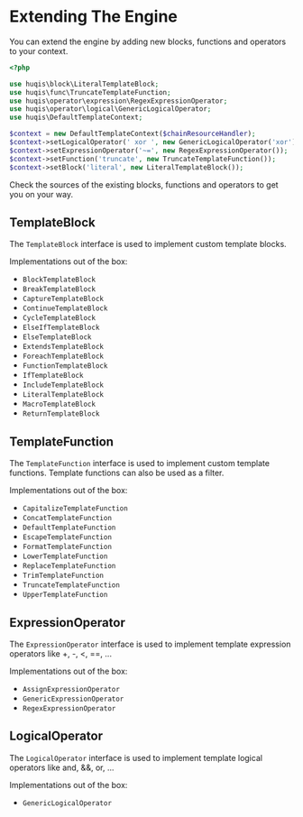 # Extending The Engine

You can extend the engine by adding new blocks, functions and operators to your context.

```php
<?php

use huqis\block\LiteralTemplateBlock;
use huqis\func\TruncateTemplateFunction;
use huqis\operator\expression\RegexExpressionOperator;
use huqis\operator\logical\GenericLogicalOperator;
use huqis\DefaultTemplateContext;

$context = new DefaultTemplateContext($chainResourceHandler);
$context->setLogicalOperator(' xor ', new GenericLogicalOperator('xor'));
$context->setExpressionOperator('~=', new RegexExpressionOperator());
$context->setFunction('truncate', new TruncateTemplateFunction());
$context->setBlock('literal', new LiteralTemplateBlock());
```

Check the sources of the existing blocks, functions and operators to get you on your way.

## TemplateBlock

The ```TemplateBlock``` interface is used to implement custom template blocks.

Implementations out of the box:

- ```BlockTemplateBlock```
- ```BreakTemplateBlock```
- ```CaptureTemplateBlock```
- ```ContinueTemplateBlock```
- ```CycleTemplateBlock```
- ```ElseIfTemplateBlock```
- ```ElseTemplateBlock```
- ```ExtendsTemplateBlock```
- ```ForeachTemplateBlock```
- ```FunctionTemplateBlock```
- ```IfTemplateBlock```
- ```IncludeTemplateBlock```
- ```LiteralTemplateBlock```
- ```MacroTemplateBlock```
- ```ReturnTemplateBlock```

## TemplateFunction

The ```TemplateFunction``` interface is used to implement custom template functions.
Template functions can also be used as a filter.

Implementations out of the box:

- ```CapitalizeTemplateFunction```
- ```ConcatTemplateFunction```
- ```DefaultTemplateFunction```
- ```EscapeTemplateFunction```
- ```FormatTemplateFunction```
- ```LowerTemplateFunction```
- ```ReplaceTemplateFunction```
- ```TrimTemplateFunction```
- ```TruncateTemplateFunction```
- ```UpperTemplateFunction```

## ExpressionOperator

The ```ExpressionOperator``` interface is used to implement template expression operators like +, -, <, ==, ...

Implementations out of the box:

- ```AssignExpressionOperator```
- ```GenericExpressionOperator```
- ```RegexExpressionOperator```

## LogicalOperator

The ```LogicalOperator``` interface is used to implement template logical operators like and, &&, or, ...

Implementations out of the box:

- ```GenericLogicalOperator```

